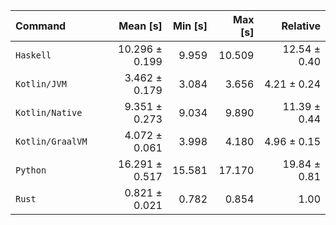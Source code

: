 | Command | Mean [s] | Min [s] | Max [s] | Relative |
|:---|---:|---:|---:|---:|
| `Haskell` | 10.296 ± 0.199 | 9.959 | 10.509 | 12.54 ± 0.40 |
| `Kotlin/JVM` | 3.462 ± 0.179 | 3.084 | 3.656 | 4.21 ± 0.24 |
| `Kotlin/Native` | 9.351 ± 0.273 | 9.034 | 9.890 | 11.39 ± 0.44 |
| `Kotlin/GraalVM` | 4.072 ± 0.061 | 3.998 | 4.180 | 4.96 ± 0.15 |
| `Python` | 16.291 ± 0.517 | 15.581 | 17.170 | 19.84 ± 0.81 |
| `Rust` | 0.821 ± 0.021 | 0.782 | 0.854 | 1.00 |
